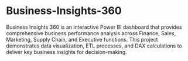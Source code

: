 # Business-Insights-360
Business Insights 360 is an interactive Power BI dashboard that provides comprehensive business performance analysis across Finance, Sales, Marketing, Supply Chain, and Executive functions. This project demonstrates data visualization, ETL processes, and DAX calculations to deliver key business insights for decision-making.
